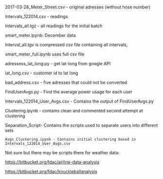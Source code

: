 
2017-03-28_Meter_Street.csv - original adresses (without hose number)

Intervals_122014.csv - readings

Intervals_all.tgz - all readings for the initial batch 
	
smart_meter.ipynb: December data

Interval_all.tgv is compressed csv file containing all intervals, 

smart_meter_full.ipynb uses full csv file
	
adressess_lat_long.py - get lat-long from google API
	
lat_long.csv - customer id to lat long	
	
bad_address.csv - five adresses that could not be converted


FindUserAvgs.py - Find the average power usage for each user

Intervals_122014_User_Avgs.csv - Contains the output of FindUserAvgs.py


Clustering.ipynb - contains clean and commented second attempt at clustering

Separation_Script- Contains the scripts used to separate users into different sets

	Avgs_Clustering.ipynb - Contains initial clustering based in Intervals_122014_User_Avgs.csv

Not sure but there may be scripts there	for weather data:

https://bitbucket.org/fdac/airline-data-analysis

https://bitbucket.org/fdac/knuckleballanalysis
